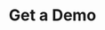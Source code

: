 ---
layout: iframe-form
title: Get a Demo
description: "Help patients visualize how your services can benefit them. Before and After photos on your practice website allows current and prospective patients to see your work and what you can do for them."
meta_image: "/img/meta/dl.jpg"
nofollow: true
permalink: "/get-a-demo"
page_class:
- class: form-page
headline: Get A Demo
text: Schedule a quick online demo to see why DoctorLogic is the '#1 Patient Acquisition Platform' loved by thousands of doctors and millions of patients. Starting at $495.
form_src: "https://marketing.doctorlogic.com/l/772793/2019-10-04/fg68"
form_height: "700"
img_src: "/img/form-pages/imac-vip.png"
img_alt: "Get a Demo"
---
